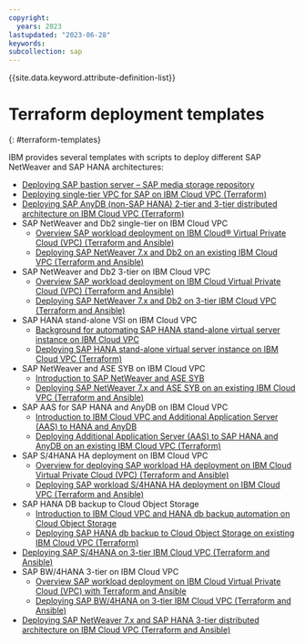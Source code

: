 ```yaml
---
copyright:
  years: 2023
lastupdated: "2023-06-28"
keywords:
subcollection: sap
---
```


{{site.data.keyword.attribute-definition-list}}


# Terraform deployment templates
{: #terraform-templates}

IBM provides several templates with scripts to deploy different SAP NetWeaver and SAP HANA architectures:

*   [Deploying  SAP bastion server – SAP media storage repository](/docs/sap?topic=sap-sap-bastion-server&interface=terraform)
*   [Deploying single-tier VPC for SAP on IBM Cloud VPC  (Terraform)](/docs/sap?topic=sap-create-terraform-single-tier-vpc-sap&interface=terraform)
*   [Deploying SAP AnyDB (non-SAP HANA) 2-tier and 3-tier distributed architecture on IBM Cloud VPC (Terraform)](/docs/sap?topic=sap-create-terraform-multi-tier-vpc-anydb-sap&interface=terraform)
*   SAP NetWeaver and Db2 single-tier on IBM Cloud VPC
    *   [Overview SAP workload deployment on IBM Cloud® Virtual Private Cloud (VPC) (Terraform and Ansible)](/docs/sap?topic=sap-components-terraform-nw-db2-terraform&interface)
    *   [Deploying SAP NetWeaver 7.x and Db2 on an existing IBM Cloud VPC (Terraform and Ansible)](/docs/sap?topic=sap-sap-terraform-nw-db2-existing-vpc&interface=terraform)
*   SAP NetWeaver and Db2 3-tier on IBM Cloud VPC
    *   [Overview SAP workload deployment on IBM Cloud Virtual Private Cloud (VPC) (Terraform and Ansible)](/docs/sap?topic=sap-components-terraform-3tier-nw-db2-terraform&interface=terraform)
    *   [Deploying SAP NetWeaver 7.x and Db2 on 3-tier IBM Cloud VPC (Terraform and Ansible)](/docs/sap?topic=sap-sap-terraform-3tier-nw-db2&interface=terraform)
*   SAP HANA stand-alone VSI on IBM Cloud VPC
    *   [Background for automating SAP HANA stand-alone virtual server instance on IBM Cloud VPC](/docs/sap?topic=sap-sap-hana-vpc-background&interface=terraform)
    *   [Deploying SAP HANA stand-alone virtual server instance on IBM Cloud VPC (Terraform)](/docs/sap?topic=sap-automate-terraform-sap-hana-vsi&interface=terraform)
*   SAP NetWeaver and ASE SYB on IBM Cloud VPC
    *   [Introduction to SAP NetWeaver and ASE SYB](/docs/sap?topic=sap-intro-automate-nw-asesyb-terraform-ansible&interface=terraform)
    *   [Deploying SAP NetWeaver 7.x and ASE SYB on an existing IBM Cloud VPC  (Terraform and Ansible)](/docs/sap?topic=sap-automate-nw-asesyb-terraform-ansible&interface=terraform)
*   SAP AAS for SAP HANA and AnyDB on IBM Cloud VPC
    *   [Introduction to IBM Cloud VPC and Additional Application Server (AAS) to HANA and AnyDB](/docs/sap?topic=sap-intro-automate-aas-hana-anydb-terraform-ansible&interface=terraform)
    *   [Deploying Additional Application Server (AAS) to SAP HANA and AnyDB on an existing IBM Cloud VPC (Terraform)](/docs/sap?topic=sap-automate-hana-aas-anydb-terraform-ansible&interface=terraform)
*   SAP S/4HANA HA deployment on IBM Cloud VPC
    *   [Overview for deploying SAP workload HA deployment on IBM Cloud Virtual Private Cloud (VPC) (Terraform and Ansible)](/docs/sap?topic=sap-automate-sap-ha-deployment-overview&interface=terraform)
    *   [Deploying SAP workload S/4HANA HA deployment on IBM Cloud VPC (Terraform and Ansible)](/docs/sap?topic=sap-automate-s4hana-ha-terraform-ansible&interface=terraform)
*   SAP HANA DB backup to Cloud Object Storage
    *   [Introduction to IBM Cloud VPC and HANA db backup automation on Cloud Object Storage](/docs/sap?topic=sap-sap-automate-intro-hana-db-backup-cos&interface=terraform)
    *   [Deploying SAP HANA db backup to Cloud Object Storage on existing IBM Cloud VPC (Terraform)](/docs/sap?topic=sap-sap-automate-hana-db-backup-cos-deploy&interface=terraform)
*   [Deploying SAP S/4HANA on 3-tier IBM Cloud VPC (Terraform and Ansible)](/docs/sap?topic=sap-automate-s4hana-terraform-ansible&interface=terraform)
*   SAP BW/4HANA 3-tier on IBM Cloud VPC
    *   [Overview SAP workload deployment on IBM Cloud Virtual Private Cloud (VPC) with Terraform and Ansible](/docs/sap?topic=sap-sap-automate-bw-4hana-overview&interface=terraform)
    *   [Deploying SAP BW/4HANA on 3-tier IBM Cloud VPC (Terraform and Ansible)](/docs/sap?topic=sap-bw4hana-automation-on-vpc&interface=terraform)
*   [Deploying SAP NetWeaver 7.x and SAP HANA 3-tier distributed architecture on IBM Cloud VPC (Terraform and Ansible)](/docs/sap?topic=sap-create-terraform-3tier-nw-hana-vpc-ansible&interface=terraform)
